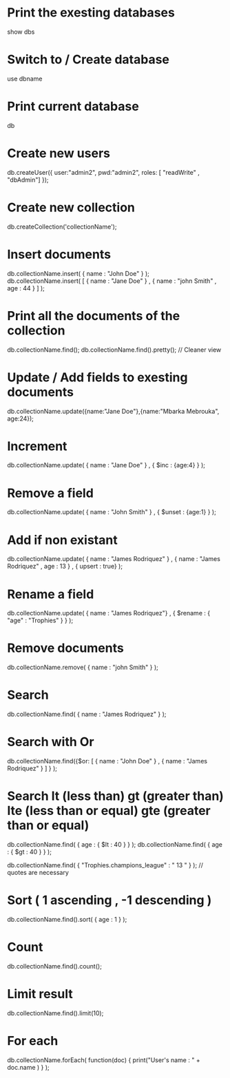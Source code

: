 
# Print the exesting databases
show dbs

# Switch to / Create database
use dbname

# Print current database
db

# Create new users
db.createUser({
  user:"admin2",
  pwd:"admin2",
  roles: [ "readWrite" , "dbAdmin"]
});

# Create new collection
db.createCollection('collectionName');

# Insert documents 
db.collectionName.insert( { name : "John Doe" } );
db.collectionName.insert( [ { name : "Jane Doe" } , { name : "john Smith" , age : 44 } ] ); 

# Print all the documents of the collection 
db.collectionName.find(); 
db.collectionName.find().pretty(); // Cleaner view

# Update / Add fields to exesting documents
db.collectionName.update({name:"Jane Doe"},{name:"Mbarka Mebrouka", age:24});

  # Increment
db.collectionName.update( { name : "Jane Doe" } , { $inc : {age:4} } );

  # Remove a field 
db.collectionName.update( { name : "John Smith" } , { $unset : {age:1} } );

  # Add if non existant
db.collectionName.update( { name : "James Rodriquez" } , { name : "James Rodriquez" , age : 13 } , { upsert : true} );

  # Rename a field
db.collectionName.update( { name : "James Rodriquez"}  , { $rename : { "age" : "Trophies" } } );

# Remove documents
db.collectionName.remove( { name : "john Smith" } );

# Search 
db.collectionName.find( { name : "James Rodriquez" } );

  # Search with Or
db.collectionName.find({$or: [ { name : "John Doe" } , { name : "James Rodriquez" } ] } );

  # Search lt (less than) gt (greater than) lte (less than or equal) gte (greater than or equal)
db.collectionName.find( { age : { $lt : 40 } } );
db.collectionName.find( { age : { $gt : 40 } } );

db.collectionName.find( { "Trophies.champions_league" : " 13 " } ); // quotes are necessary

# Sort ( 1 ascending , -1 descending )
db.collectionName.find().sort( { age : 1 } );

# Count 
db.collectionName.find().count();

# Limit result
db.collectionName.find().limit(10);

# For each
db.collectionName.forEach( function(doc) { print("User's name : " + doc.name ) } );